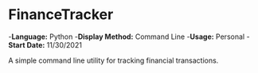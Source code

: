 # FinanceTracker

-**Language:** Python
-**Display Method:** Command Line
-**Usage:** Personal
-**Start Date:** 11/30/2021

A simple command line utility for tracking financial transactions.
